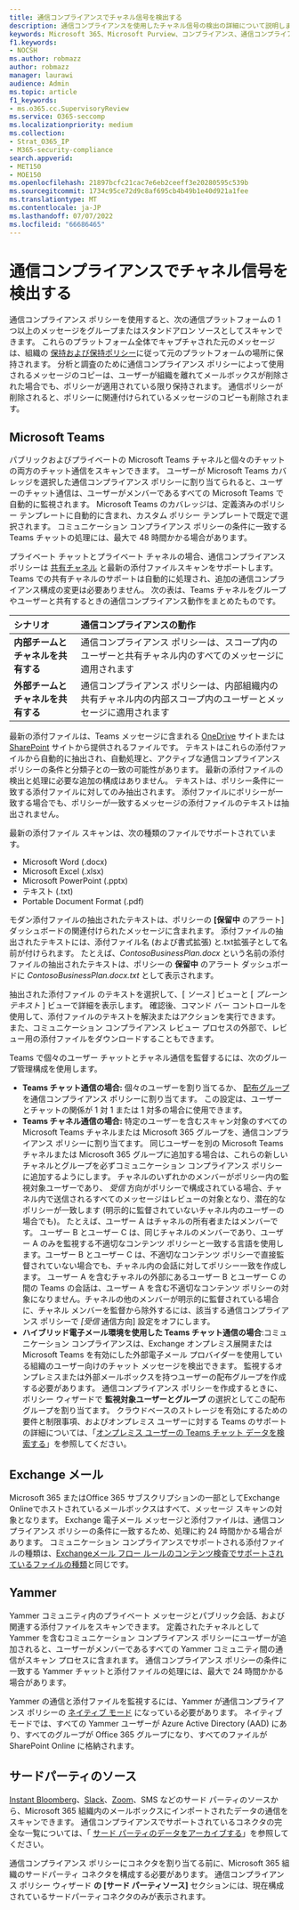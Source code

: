 ```yaml
---
title: 通信コンプライアンスでチャネル信号を検出する
description: 通信コンプライアンスを使用したチャネル信号の検出の詳細について説明します。
keywords: Microsoft 365、Microsoft Purview、コンプライアンス、通信コンプライアンス
f1.keywords:
- NOCSH
ms.author: robmazz
author: robmazz
manager: laurawi
audience: Admin
ms.topic: article
f1_keywords:
- ms.o365.cc.SupervisoryReview
ms.service: O365-seccomp
ms.localizationpriority: medium
ms.collection:
- Strat_O365_IP
- M365-security-compliance
search.appverid:
- MET150
- MOE150
ms.openlocfilehash: 21897bcfc21cac7e6eb2ceeff3e20280595c539b
ms.sourcegitcommit: 1734c95ce72d9c8af695cb4b49b1e40d921a1fee
ms.translationtype: MT
ms.contentlocale: ja-JP
ms.lasthandoff: 07/07/2022
ms.locfileid: "66686465"
---
```

# <a name="detect-channel-signals-with-communication-compliance"></a>通信コンプライアンスでチャネル信号を検出する

通信コンプライアンス ポリシーを使用すると、次の通信プラットフォームの 1 つ以上のメッセージをグループまたはスタンドアロン ソースとしてスキャンできます。 これらのプラットフォーム全体でキャプチャされた元のメッセージは、組織の [保持および保持ポリシー](/microsoft-365/compliance/information-governance)に従って元のプラットフォームの場所に保持されます。 分析と調査のために通信コンプライアンス ポリシーによって使用されるメッセージのコピーは、ユーザーが組織を離れてメールボックスが削除された場合でも、ポリシーが適用されている限り保持されます。 通信ポリシーが削除されると、ポリシーに関連付けられているメッセージのコピーも削除されます。

## <a name="microsoft-teams"></a>Microsoft Teams

パブリックおよびプライベートの Microsoft Teams チャネルと個々のチャットの両方のチャット通信をスキャンできます。 ユーザーが Microsoft Teams カバレッジを選択した通信コンプライアンス ポリシーに割り当てられると、ユーザーのチャット通信は、ユーザーがメンバーであるすべての Microsoft Teams で自動的に監視されます。 Microsoft Teams のカバレッジは、定義済みのポリシー テンプレートに自動的に含まれ、カスタム ポリシー テンプレートで既定で選択されます。 コミュニケーション コンプライアンス ポリシーの条件に一致する Teams チャットの処理には、最大で 48 時間かかる場合があります。

プライベート チャットとプライベート チャネルの場合、通信コンプライアンス ポリシーは [共有チャネル](/MicrosoftTeams/shared-channels) と最新の添付ファイルスキャンをサポートします。 Teams での共有チャネルのサポートは自動的に処理され、追加の通信コンプライアンス構成の変更は必要ありません。 次の表は、Teams チャネルをグループやユーザーと共有するときの通信コンプライアンス動作をまとめたものです。

|**シナリオ**|**通信コンプライアンスの動作**|
|:-----------|:------------------------------------|
| **内部チームとチャネルを共有する** | 通信コンプライアンス ポリシーは、スコープ内のユーザーと共有チャネル内のすべてのメッセージに適用されます |
| **外部チームとチャネルを共有する** | 通信コンプライアンス ポリシーは、内部組織内の共有チャネル内の内部スコープ内のユーザーとメッセージに適用されます |

最新の添付ファイルは、Teams メッセージに含まれる [OneDrive](/onedrive/plan-onedrive-enterprise#modern-attachments) サイトまたは [SharePoint](/sharepoint/dev/solution-guidance/modern-experience-customizations) サイトから提供されるファイルです。 テキストはこれらの添付ファイルから自動的に抽出され、自動処理と、アクティブな通信コンプライアンス ポリシーの条件と分類子との一致の可能性があります。 最新の添付ファイルの検出と処理に必要な追加の構成はありません。 テキストは、ポリシー条件に一致する添付ファイルに対してのみ抽出されます。 添付ファイルにポリシーが一致する場合でも、ポリシーが一致するメッセージの添付ファイルのテキストは抽出されません。

最新の添付ファイル スキャンは、次の種類のファイルでサポートされています。

- Microsoft Word (.docx)
- Microsoft Excel (.xlsx)
- Microsoft PowerPoint (.pptx)
- テキスト (.txt)
- Portable Document Format (.pdf)

モダン添付ファイルの抽出されたテキストは、ポリシーの **[保留中** のアラート] ダッシュボードの関連付けられたメッセージに含まれます。 添付ファイルの抽出されたテキストには、添付ファイル名 (および書式拡張) と.txt拡張子として名前が付けられます。 たとえば、*ContosoBusinessPlan.docx* という名前の添付ファイルの抽出されたテキストは、ポリシーの **保留中** のアラート ダッシュボードに *ContosoBusinessPlan.docx.txt* として表示されます。

抽出された添付ファイル のテキストを選択して、[ *ソース* ] ビューと [ *プレーンテキスト* ] ビューで詳細を表示します。 確認後、コマンド バー コントロールを使用して、添付ファイルのテキストを解決またはアクションを実行できます。 また、コミュニケーション コンプライアンス レビュー プロセスの外部で、レビュー用の添付ファイルをダウンロードすることもできます。

Teams で個々のユーザー チャットとチャネル通信を監督するには、次のグループ管理構成を使用します。

- **Teams チャット通信の場合:** 個々のユーザーを割り当てるか、 [配布グループ](https://support.office.com/article/Distribution-groups-E8BA58A8-FAB2-4AAF-8AA1-2A304052D2DE) を通信コンプライアンス ポリシーに割り当てます。 この設定は、ユーザーとチャットの関係が 1 対 1 または 1 対多の場合に使用できます。
- **Teams チャネル通信の場合:** 特定のユーザーを含むスキャン対象のすべての Microsoft Teams チャネルまたは Microsoft 365 グループを、通信コンプライアンス ポリシーに割り当てます。 同じユーザーを別の Microsoft Teams チャネルまたは Microsoft 365 グループに追加する場合は、これらの新しいチャネルとグループを必ずコミュニケーション コンプライアンス ポリシーに追加するようにします。 チャネルのいずれかのメンバーがポリシー内の監視対象ユーザーであり、 *受信* 方向がポリシーで構成されている場合、チャネル内で送信されるすべてのメッセージはレビューの対象となり、潜在的なポリシーが一致します (明示的に監督されていないチャネル内のユーザーの場合でも)。 たとえば、ユーザー A はチャネルの所有者またはメンバーです。 ユーザー B とユーザー C は、同じチャネルのメンバーであり、ユーザー A のみを監視する不適切なコンテンツ ポリシーと一致する言語を使用します。ユーザー B とユーザー C は、不適切なコンテンツ ポリシーで直接監督されていない場合でも、チャネル内の会話に対してポリシー一致を作成します。 ユーザー A を含むチャネルの外部にあるユーザー B とユーザー C の間の Teams の会話は、ユーザー A を含む不適切なコンテンツ ポリシーの対象になりません。チャネルの他のメンバーが明示的に監督されている場合に、チャネル メンバーを監督から除外するには、該当する通信コンプライアンス ポリシーで *[受信* 通信方向] 設定をオフにします。
- **ハイブリッド電子メール環境を使用した Teams チャット通信の場合**:コミュニケーション コンプライアンスは、Exchange オンプレミス展開または Microsoft Teams を有効にした外部電子メール プロバイダーを使用している組織のユーザー向けのチャット メッセージを検出できます。 監視するオンプレミスまたは外部メールボックスを持つユーザーの配布グループを作成する必要があります。 通信コンプライアンス ポリシーを作成するときに、ポリシー ウィザードで **監視対象ユーザーとグループ** の選択としてこの配布グループを割り当てます。 クラウドベースのストレージを有効にするための要件と制限事項、およびオンプレミス ユーザーに対する Teams のサポートの詳細については、「[オンプレミス ユーザーの Teams チャット データを検索する](/microsoft-365/compliance/search-cloud-based-mailboxes-for-on-premises-users)」を参照してください。

## <a name="exchange-email"></a>Exchange メール

Microsoft 365 またはOffice 365 サブスクリプションの一部としてExchange Onlineでホストされているメールボックスはすべて、メッセージ スキャンの対象となります。 Exchange 電子メール メッセージと添付ファイルは、通信コンプライアンス ポリシーの条件に一致するため、処理に約 24 時間かかる場合があります。 コミュニケーション コンプライアンスでサポートされる添付ファイルの種類は、[Exchangeメール フロー ルールのコンテンツ検査でサポートされているファイルの種類](/exchange/security-and-compliance/mail-flow-rules/inspect-message-attachments#supported-file-types-for-mail-flow-rule-content-inspection)と同じです。

## <a name="yammer"></a>Yammer

Yammer コミュニティ内のプライベート メッセージとパブリック会話、および関連する添付ファイルをスキャンできます。 定義されたチャネルとして Yammer を含むコミュニケーション コンプライアンス ポリシーにユーザーが追加されると、ユーザーがメンバーであるすべての Yammer コミュニティ間の通信がスキャン プロセスに含まれます。 通信コンプライアンス ポリシーの条件に一致する Yammer チャットと添付ファイルの処理には、最大で 24 時間かかる場合があります。 

Yammer の通信と添付ファイルを監視するには、Yammer が通信コンプライアンス ポリシーの [ネイティブ モード](/yammer/configure-your-yammer-network/overview-native-mode) になっている必要があります。 ネイティブ モードでは、すべての Yammer ユーザーが Azure Active Directory (AAD) にあり、すべてのグループが Office 365 グループになり、すべてのファイルが SharePoint Online に格納されます。

## <a name="third-party-sources"></a>サードパーティのソース

[Instant Bloomberg](/microsoft-365/compliance/archive-instant-bloomberg-data)、[Slack](/microsoft-365/compliance/archive-slack-data)、[Zoom](/microsoft-365/compliance/archive-zoommeetings-data)、SMS などのサード パーティのソースから、Microsoft 365 組織内のメールボックスにインポートされたデータの通信をスキャンできます。 通信コンプライアンスでサポートされているコネクタの完全な一覧については、「 [サード パーティのデータをアーカイブする](/microsoft-365/compliance/archiving-third-party-data)」を参照してください。

通信コンプライアンス ポリシーにコネクタを割り当てる前に、Microsoft 365 組織のサードパーティ コネクタを構成する必要があります。 通信コンプライアンス ポリシー ウィザード **の [サード パーティソース]** セクションには、現在構成されているサードパーティコネクタのみが表示されます。
